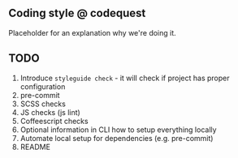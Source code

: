 Coding style @ codequest
---

Placeholder for an explanation why we're doing it.

TODO
---
1. Introduce `styleguide check` - it will check if project has proper configuration
2. pre-commit
3. SCSS checks
4. JS checks (js lint)
5. Coffeescript checks
6. Optional information in CLI how to setup everything locally
7. Automate local setup for dependencies (e.g. pre-commit)
8. README
